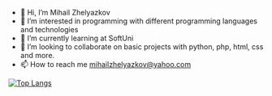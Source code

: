 - 👋 Hi, I’m Mihail Zhelyazkov
- 👀 I’m interested in programming with different programming languages and technologies
- 🌱 I’m currently learning at SoftUni 
- 💞️ I’m looking to collaborate on basic projects with python, php, html, css and more.
- 📫 How to reach me mihailzhelyazkov@yahoo.com

<!---
mihail859/mihail859 is a ✨ special ✨ repository because its `README.md` (this file) appears on your GitHub profile.
You can click the Preview link to take a look at your changes.
--->
[![Top Langs](https://github-readme-stats-git-masterrstaa-rickstaa.vercel.app/api/top-langs/?username=anuraghazra)](https://github.com/anuraghazra/github-readme-stats)
